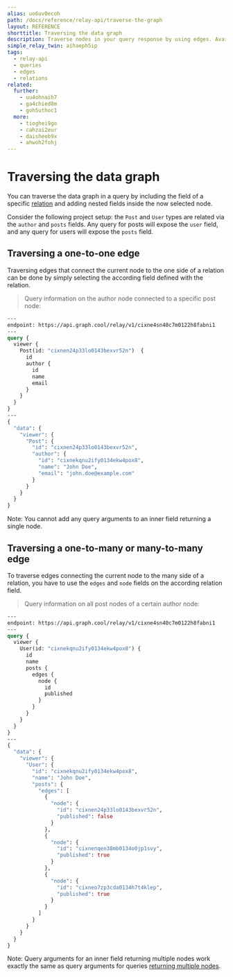 ```yaml
---
alias: uo6uv0ecoh
path: /docs/reference/relay-api/traverse-the-graph
layout: REFERENCE
shorttitle: Traversing the data graph
description: Traverse nodes in your query response by using edges. Available edges in the GraphQL schema depend on types and relations in your backend.
simple_relay_twin: aihaeph5ip
tags:
  - relay-api
  - queries
  - edges
  - relations
related:
  further:
    - uu4ohnaih7
    - ga4chied8m
    - goh5uthoc1
  more:
    - tioghei9go
    - cahzai2eur
    - daisheeb9x
    - ahwoh2fohj
---
```


# Traversing the data graph

You can traverse the data graph in a query by including the field of a specific [relation](!alias-goh5uthoc1) and adding nested fields inside the now selected node.

Consider the following project setup: the `Post` and `User` types are related via the `author` and `posts` fields. Any query for posts will expose the `user` field, and any query for users will expose the `posts` field.

## Traversing a one-to-one edge

Traversing edges that connect the current node to the one side of a relation can be done by simply selecting the according field defined with the relation.

> Query information on the author node connected to a specific post node:

```graphql
---
endpoint: https://api.graph.cool/relay/v1/cixne4sn40c7m0122h8fabni1
---
query {
  viewer {
    Post(id: "cixnen24p33lo0143bexvr52n")  {
      id
      author {
        id
        name
        email
      }
    }
  }
}
---
{
  "data": {
    "viewer": {
      "Post": {
        "id": "cixnen24p33lo0143bexvr52n",
        "author": {
          "id": "cixnekqnu2ify0134ekw4pox8",
          "name": "John Doe",
          "email": "john.doe@example.com"
        }
      }
    }
  }
}
```

Note: You cannot add any query arguments to an inner field returning a single node.

## Traversing a one-to-many or many-to-many edge

To traverse edges connecting the current node to the many side of a relation, you have to use the `edges` and `node` fields on the according relation field.

> Query information on all post nodes of a certain author node:

```graphql
---
endpoint: https://api.graph.cool/relay/v1/cixne4sn40c7m0122h8fabni1
---
query {
  viewer {
    User(id: "cixnekqnu2ify0134ekw4pox8") {
      id
      name
      posts {
        edges {
          node {
            id
            published
          }
        }
      }
    }
  }
}
---
{
  "data": {
    "viewer": {
      "User": {
        "id": "cixnekqnu2ify0134ekw4pox8",
        "name": "John Doe",
        "posts": {
          "edges": [
            {
              "node": {
                "id": "cixnen24p33lo0143bexvr52n",
                "published": false
              }
            },
            {
              "node": {
                "id": "cixnenqen38mb0134o0jp1svy",
                "published": true
              }
            },
            {
              "node": {
                "id": "cixneo7zp3cda0134h7t4klep",
                "published": true
              }
            }
          ]
        }
      }
    }
  }
}
```

Note: Query arguments for an inner field returning multiple nodes work exactly the same as query arguments for queries [returning multiple nodes](!alias-uu4ohnaih7).
